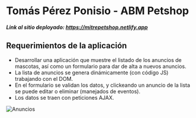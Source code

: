 # Tomás Pérez Ponisio - ABM Petshop

***Link al sitio deployado: https://mitrepetshop.netlify.app***

## Requerimientos de la aplicación

- Desarrollar una aplicación que muestre el listado de los anuncios de mascotas, así como un formulario para dar de alta a nuevos anuncios.
- La lista de anuncios se genera dinámicamente (con código JS) trabajando con el DOM.
- En el formulario se validan los datos, y clickeando un anuncio de la lista se puede editar o eliminar (manejados de eventos).
- Los datos se traen con peticiones AJAX.

![Anuncios](https://i.imgur.com/nQBLWGM.png)
